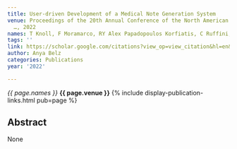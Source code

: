 ```yaml
---
title: User-driven Development of a Medical Note Generation System
venue: Proceedings of the 20th Annual Conference of the North American Chapter of
  …, 2022
names: T Knoll, F Moramarco, RY Alex Papadopoulos Korfiatis, C Ruffini, ...
tags: ''
link: https://scholar.google.com/citations?view_op=view_citation&hl=en&user=trwwiW4AAAAJ&pagesize=100&sortby=pubdate&citation_for_view=trwwiW4AAAAJ:WqliGbK-hY8C
author: Anya Belz
categories: Publications
year: '2022'

---
```


*{{ page.names }}*
**{{ page.venue }}**
{% include display-publication-links.html pub=page %}
## Abstract

None